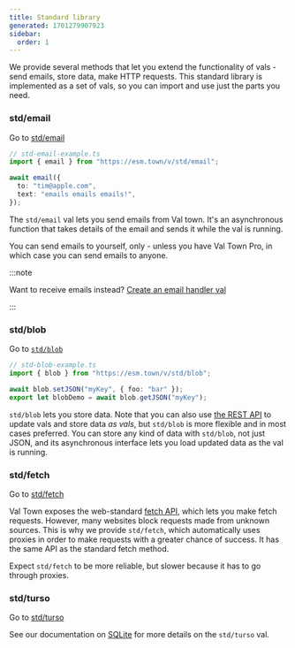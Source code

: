 ```yaml
---
title: Standard library
generated: 1701279907923
sidebar:
  order: 1
---
```


We provide several methods that let you extend the functionality of vals - send
emails, store data, make HTTP requests. This standard library is implemented as
a set of vals, so you can import and use just the parts you need.

### std/email

Go to [std/email](https://www.val.town/v/std/email)

```ts
// std-email-example.ts
import { email } from "https://esm.town/v/std/email";

await email({
  to: "tim@apple.com",
  text: "emails emails emails!",
});
```

The `std/email` val lets you send emails from Val town. It's an asynchronous
function that takes details of the email and sends it while the val is running.

You can send emails to yourself, only - unless you have Val Town Pro, in which
case you can send emails to anyone.

:::note

Want to receive emails instead? [Create an email handler val](/types/email/)

:::

### std/blob

Go to [`std/blob`](https://www.val.town/v/std/blob)

```ts
// std-blob-example.ts
import { blob } from "https://esm.town/v/std/blob";

await blob.setJSON("myKey", { foo: "bar" });
export let blobDemo = await blob.getJSON("myKey");
```

`std/blob` lets you store data. Note that you can also use
[the REST API](/api/vals/) to update vals and store data _as vals_, but
`std/blob` is more flexible and in most cases preferred. You can store any kind
of data with `std/blob`, not just JSON, and its asynchronous interface lets you
load updated data as the val is running.

### std/fetch

Go to [std/fetch](https://www.val.town/v/std/fetch)

Val Town exposes the web-standard
[fetch API](https://developer.mozilla.org/en-US/docs/Web/API/Fetch_API), which
lets you make fetch requests. However, many websites block requests made from
unknown sources. This is why we provide `std/fetch`, which automatically uses
proxies in order to make requests with a greater chance of success. It has the
same API as the standard fetch method.

Expect `std/fetch` to be more reliable, but slower because it has to go through
proxies.

### std/turso

Go to [std/turso](https://www.val.town/v/std/turso)

See our documentation on [SQLite](/reference/sqlite/) for more details
on the `std/turso` val.
